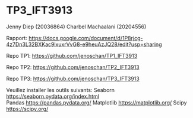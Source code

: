 # TP3_IFT3913

Jenny Diep (20036864)
Charbel Machaalani (20204556)

Rapport: https://docs.google.com/document/d/1P8rjcg-4z7Dn3L32BXKac9lxuxrVvG8-e9heuAzJQ28/edit?usp=sharing 

Repo TP1: https://github.com/jenoschan/TP1_IFT3913 

Repo TP2: https://github.com/jenoschan/TP2_IFT3913 

Repo TP3: https://github.com/jenoschan/TP3_IFT3913 


Veuillez installer les outils suivants: 
Seaborn https://seaborn.pydata.org/index.html  
Pandas https://pandas.pydata.org/
Matplotlib https://matplotlib.org/
Scipy https://scipy.org/ 




